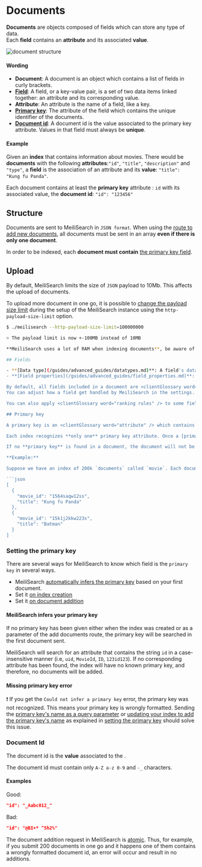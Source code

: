 # Documents

**Documents** are objects composed of fields which can store any type of data.</br>
Each **field** contains an **attribute** and its associated **value**.

![document structure](/document_structure.svg)

#### Wording

- **Document**: A document is an object which contains a list of fields in curly brackets.
- **[Field](/guides/main_concepts/documents.md#fields)**: A field, or a key-value pair, is a set of two data items linked together: an attribute and its corresponding value.
- **Attribute**: An attribute is the name of a field, like a key.
- **[Primary key](/guides/main_concepts/documents.md#primary-key)**: The attribute of the field which contains the unique identifier of the documents.
- **[Document id](/guides/main_concepts/documents.md#document-id)**: A document id is the value associated to the primary key attribute. Values in that field must always be **unique**.

#### Example

Given an **index** that contains information about movies. There would be **documents** with the following **attributes**:`"id"`, `"title"`, `"description"` and `"type"`, a **field** is the association of an attribute and its **value**: `"title": "Kung fu Panda"`.

Each document contains at least the **primary key** attribute : `id` with its associated value, the **document id**: `"id": "123456"`

## Structure

Documents are sent to MeiliSearch in `JSON format`.
When using the [route to add new documents](/references/documents.md#add-or-update-documents), all documents must be sent in an array **even if there is only one document**.

<code-samples id="documents_guide_add_movie_1" />

In order to be indexed, each **document must contain** [the primary key field](/guides/main_concepts/documents.md#primary-key).

## Upload

By default, MeiliSearch limits the size of `JSON` payload to 10Mb. This affects the upload of documents.

To upload more document in one go, it is possible to [change the payload size limit](/guides/advanced_guides/configuration.md#payload-limit-size) during the setup of the MeiliSearch instance using the `http-payload-size-limit` option.

```bash
$ ./meilisearch --http-payload-size-limit=100000000

> The payload limit is now +-100MB instead of 10MB

**MeiliSearch uses a lot of RAM when indexing documents**, be aware of your RAM availability as you increase the size of your batch as this could result in a MeiliSearch crash.

## Fields

- **[Data type](/guides/advanced_guides/datatypes.md)**: A field's data type determines what kind of data can be stored in that field.
- **[Field properties](/guides/advanced_guides/field_properties.md)**: Field properties determines the characteristics and behavior of the data added to that field.

By default, all fields included in a document are <clientGlossary word="searchable" /> and <clientGlossary word="displayed" />.
You can adjust how a field get handled by MeiliSearch in the settings. It can either be searchable or displayed, both, or none of both. In the latter case, the field will be completely ignored when a document is sent.

You can also apply <clientGlossary word="ranking rules" /> to some fields. For example, you may decide recent movies should be more relevant than older ones.

## Primary key

A primary key is an <clientGlossary word="attribute" /> which contains a unique value. It uniquely identifies each of the documents of a given index in order to store them. Therefore, values in that field must always be **unique**.

Each index recognizes **only one** primary key attribute. Once a [primary key has been set for an index](/guides/main_concepts/documents.md#setting-the-primary-key), it **cannot be changed anymore**.

If no **primary key** is found in a document, the document will not be stored.

**Example:**

Suppose we have an index of 200k `documents` called `movie`. Each document is identified by a primary key named `movie_id` whose value is unique as shown below.

```json
[
  {
    "movie_id": "1564saqw12ss",
    "title": "Kung fu Panda"
  },
  {
    "movie_id": "15k1j2kkw223s",
    "title": "Batman"
  }
]
```

### Setting the primary key

There are several ways for MeiliSearch to know which field is the `primary key` in several ways.

- MeiliSearch [automatically infers the primary key](/guides/main_concepts/documents.md#meilisearch-infers-your-primary-key) based on your first document.
- Set it [on index creation](/references/indexes.md#create-an-index)
- Set it [on document addition](/references/documents.md#add-or-replace-documents)

#### MeiliSearch infers your primary key

If no primary key has been given either when the index was created or as a parameter of the add documents route, the primary key will be searched in the first document sent.

MeiliSearch will search for an attribute that contains the string `id` in a case-insensitive manner (i.e, `uid`, `MovieId`, `ID`, `123id123`).
If no corresponding attribute has been found, the index will have no known primary key, and therefore, no documents will be added.

#### Missing primary key error

❗️ If you get the `Could not infer a primary key` error, the primary key was not recognized. This means your primary key is wrongly formatted. Sending the [primary key's name as a query parameter](/references/documents.md#add-or-replace-documents) or [updating your index to add the primary key's name](/references/indexes.md#create-an-index) as explained in [setting the primary key](/guides/main_concepts/documents.md#primary-key) should solve this issue.

### Document Id

The document id is the **value** associated to the <clientGlossary word="primary key"/>.

The document id must contain only `A-Z a-z 0-9` and `-_` characters.

#### Examples

Good:

```json
"id": "_Aabc012_"
```

Bad:

```json
"id": "@BI+* ^5h2%"
```

The document addition request in MeiliSearch is <!-- prettier-ignore -->[atomic](https://en.wikipedia.org/wiki/Atomicity_(database_systems)). Thus, for example, if you submit 200 documents in one go and it happens one of them contains a wrongly formatted document id, an error will occur and result in no additions.
